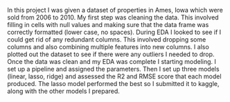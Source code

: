 In this project I was given a dataset of properties in Ames, Iowa which were sold from 2006 to 2010.  My first step was cleaning the data.  This involved filling in cells with null values and making sure that the data frame was correctly formatted (lower case, no spaces).  During EDA I looked to see if I could get rid of any redundant columns.  This involved dropping some columns and also combining multiple features into new columns.  I also plotted out the dataset to see if there were any outliers I needed to drop.  Once the data was clean and my EDA was complete I starting modeling.  I set up a pipeline and assigned the parameters.  Then I set up three models (linear, lasso, ridge) and assessed the R2 and RMSE score that each model produced.  The lasso model performed the best so I submitted it to kaggle, along with the other models I prepared.